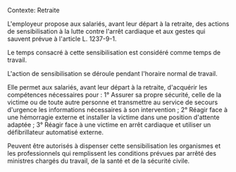 Contexte: Retraite

L'employeur propose aux salariés, avant leur départ à la retraite, des actions de sensibilisation à la lutte contre l'arrêt cardiaque et aux gestes qui sauvent prévue à l'article L. 1237-9-1.

Le temps consacré à cette sensibilisation est considéré comme temps de travail.

L'action de sensibilisation se déroule pendant l'horaire normal de travail.

Elle permet aux salariés, avant leur départ à la retraite, d'acquérir les compétences nécessaires pour : 1° Assurer sa propre sécurité, celle de la victime ou de toute autre personne et transmettre au service de secours d'urgence les informations nécessaires à son intervention ; 2° Réagir face à une hémorragie externe et installer la victime dans une position d'attente adaptée ; 3° Réagir face à une victime en arrêt cardiaque et utiliser un défibrillateur automatisé externe.

Peuvent être autorisés à dispenser cette sensibilisation les organismes et les professionnels qui remplissent les conditions prévues par arrêté des ministres chargés du travail, de la santé et de la sécurité civile.